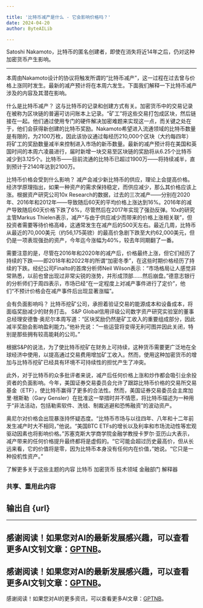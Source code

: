 ```yaml
---

title: '比特币减产是什么 - 它会影响价格吗？'
date: 2024-04-20
author: ByteAILib

---
```


Satoshi Nakamoto，比特币的匿名创建者，即使在消失将近14年之后，仍对这种加密货币产生影响。

---
本周由Nakamoto设计的协议将触发所谓的“比特币减产”，这一过程在过去曾与价格上涨同时发生。最新的减产预计将在本周六发生。下面我们解释一下比特币减产涉及的内容及其潜在影响。

什么是比特币减产？
这与比特币的记录和创建方式有关。加密货币中的交易记录在被称为区块链的普遍可访问账本上记录。“矿工”将这些交易打包成区块，然后链接在一起。他们通过使用专门的硬件解决加密难题来实现这一点，而关键之处在于，他们会获得新创建的比特币奖励。Nakamoto希望进入流通领域的比特币数量是有限的，为2100万枚，因此该协议通过每经历210,000个区块（大约每四年）将矿工的奖励数量减半来控制进入市场的新币数量。最新的减产预计将在美国和英国时间的本周六凌晨进行，届时新增一块交易至区块链的奖励将从6.25个比特币减少到3.125个。比特币——目前流通的比特币已超过1900万——将持续减半，直到预计于2140年达到2100万。

比特币价格会受到什么影响？
减产会减少新比特币的供应，理论上会提高价格。经济学原理指出，如果一种资产的需求保持稳定，而供应减少，那么其价格应该上涨。根据资产研究公司10x Research的数据，过去的三次减产——分别在2020年、2016年和2012年——导致随后60天的平均价格上涨达到16%。2016年的减产导致随后60天价格下跌了6%，尽管然后在2017年实现了强劲反弹。10x的研究主管Markus Thielen表示，减产“与由于供应减少而带来的价格上涨相关联”，但投资者需要等待价格高峰，这通常发生在减产后的500天左右。最近几周，比特币从最近的70,000美元（约56,175英镑）的最高价急剧下跌至大约62,000美元，但仍是一项表现强劲的资产，今年迄今涨幅为40%，较去年同期翻了一番。

需要注意的是，尽管在2016年和2020年的减产后，价格最终上涨，但它们经历了持续的下跌——即2018年和2022年的所谓“加密冬季”，在这些时期价格经历了持续的下跌。经纪公司Finalto的首席分析师Neil Wilson表示：“市场格局让人感觉非常熟悉，以前也曾出现过非常尖锐的涨势，并形成顶部……然后崩盘。”德意志银行的分析师们于周四表示，市场已经“在一定程度上对减产事件进行了定价”，他们“不预计价格会在减产事件后出现显著涨幅”。

会有负面影响吗？
比特币挖矿公司，承担着验证交易的能源成本和设备成本，将面临奖励减少的财务打击。 S&P Global信用评级公司数字资产研究实验室的董事总经理安德鲁·奥尼尔本周写道：“区块奖励仍然是矿工收入的重要组成部分，因此减半奖励会影响盈利能力。”他补充说：“一些运营将变得无利可图并因此关闭，特别是那些拥有较高能耗的公司。”

根据S&P的说法，为了使比特币挖矿在财务上可持续，这种货币需要更广泛地在全球经济中使用，以提高通过交易费用增加矿工收入。然而，使用这种加密货币的增加与比特币挖矿已经具有环境不可持续性的担忧产生了冲突。

此外，对于比特币的众多批评者来说，减产后任何价格上涨和炒作都会吸引业余投资者的负面影响。今年，美国证券交易委员会允许了跟踪比特币价格的交易所交易基金（ETF），使比特币赢得了更多的合法性。然而，美国证券交易委员会主席加里·根斯勒（Gary Gensler）在批准这一举措时并不情愿，将比特币描述为一种用于“非法活动，包括勒索软件、洗钱、制裁逃避和恐怖融资”的波动资产。

奥尼尔对价格会出现暴涨持怀疑态度。“比特币市场与以往四年、八年和十二年前发生减产时大不相同，”他说。“美国BTC ETFs的增长以及利率和市场流动性等宏观驱动因素也将影响价格。”苏塞克斯大学商学院金融学教授卡罗尔·亚历山大表示，减产带来的任何价格提升最终都将是虚假的。“它可能会超过历史最高价，但从长远来看，它的价值将是零，因为比特币本身没有任何内在价值，”她说。“它只是一种投机性资产。”

了解更多关于这些主题的内容
比特币
加密货币
技术领域
金融部门
解释器

### 共享、重用此内容

输出自 {url}
---

---
感谢阅读！如果您对AI的最新发展感兴趣，可以查看更多AI文钊文章：[GPTNB](https://gptnb.com)。
---
感谢阅读！如果您对AI的最新发展感兴趣，可以查看更多AI文钊文章：[GPTNB](https://gptnb.com)。
---
感谢阅读！如果您对AI的更多资讯，可以查看更多AI文章：[GPTNB](https://gptnb.com)。